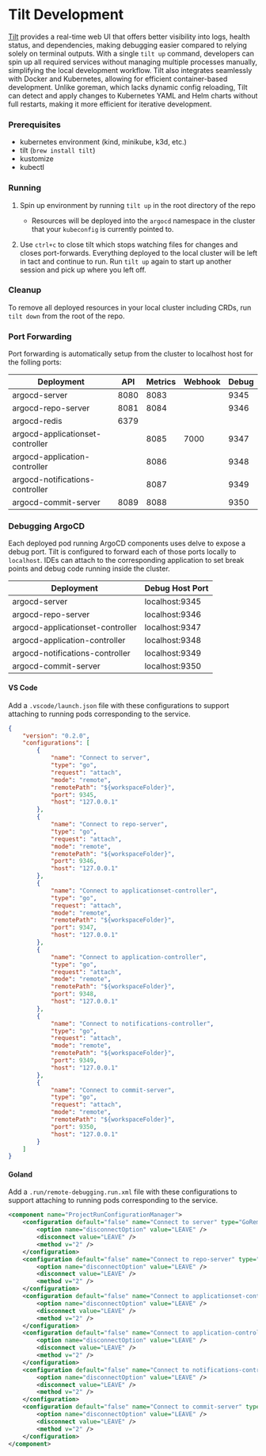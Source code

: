 # Tilt Development

[Tilt](https://tilt.dev/) provides a real-time web UI that offers better visibility into logs, health status, and dependencies, making debugging easier compared to relying solely on terminal outputs. With a single `tilt up` command, developers can spin up all required services without managing multiple processes manually, simplifying the local development workflow. Tilt also integrates seamlessly with Docker and Kubernetes, allowing for efficient container-based development. Unlike goreman, which lacks dynamic config reloading, Tilt can detect and apply changes to Kubernetes YAML and Helm charts without full restarts, making it more efficient for iterative development.

### Prerequisites
* kubernetes environment (kind, minikube, k3d, etc.)
* tilt (`brew install tilt`)
* kustomize
* kubectl

### Running
1. Spin up environment by running `tilt up` in the root directory of the repo
    * Resources will be deployed into the `argocd` namespace in the cluster that your `kubeconfig` is currently pointed to. 

2. Use `ctrl+c` to close tilt which stops watching files for changes and closes port-forwards. Everything deployed to the local cluster will be left in tact and continue to run. Run `tilt up` again to start up another session and pick up where you left off.   

### Cleanup
To remove all deployed resources in your local cluster including CRDs, run `tilt down` from the root of the repo. 

### Port Forwarding
Port forwarding is automatically setup from the cluster to localhost host for the folling ports:

| Deployment | API | Metrics | Webhook | Debug |
|------------|-----|---------|---------|-------|
| argocd-server | 8080 | 8083 | | 9345 |
| argocd-repo-server | 8081 | 8084 | | 9346 |
| argocd-redis | 6379 | | | |
| argocd-applicationset-controller | | 8085 | 7000 | 9347 |
| argocd-application-controller | | 8086 | | 9348 |
| argocd-notifications-controller | | 8087 | | 9349 |
| argocd-commit-server | 8089 | 8088 | | 9350 |

### Debugging ArgoCD
Each deployed pod running ArgoCD components uses delve to expose a debug port. Tilt is configured to forward each of those ports locally to `localhost`. IDEs can attach to the corresponding application to set break points and debug code running inside the cluster. 

| Deployment | Debug Host Port |
|-----------|------------|
| argocd-server | localhost:9345 |
| argocd-repo-server | localhost:9346 |
| argocd-applicationset-controller | localhost:9347 |
| argocd-application-controller | localhost:9348 |
| argocd-notifications-controller | localhost:9349 |
| argocd-commit-server | localhost:9350 |


#### VS Code
Add a `.vscode/launch.json` file with these configurations to support attaching to running pods corresponding to the service. 


```json
{
    "version": "0.2.0",
    "configurations": [
        {
            "name": "Connect to server",
            "type": "go",
            "request": "attach",
            "mode": "remote",
            "remotePath": "${workspaceFolder}",
            "port": 9345,
            "host": "127.0.0.1"
        },
        {
            "name": "Connect to repo-server",
            "type": "go",
            "request": "attach",
            "mode": "remote",
            "remotePath": "${workspaceFolder}",
            "port": 9346,
            "host": "127.0.0.1"
        },
        {
            "name": "Connect to applicationset-controller",
            "type": "go",
            "request": "attach",
            "mode": "remote",
            "remotePath": "${workspaceFolder}",
            "port": 9347,
            "host": "127.0.0.1"
        },
        {
            "name": "Connect to application-controller",
            "type": "go",
            "request": "attach",
            "mode": "remote",
            "remotePath": "${workspaceFolder}",
            "port": 9348,
            "host": "127.0.0.1"
        },
        {
            "name": "Connect to notifications-controller",
            "type": "go",
            "request": "attach",
            "mode": "remote",
            "remotePath": "${workspaceFolder}",
            "port": 9349,
            "host": "127.0.0.1"
        },
        {
            "name": "Connect to commit-server",
            "type": "go",
            "request": "attach",
            "mode": "remote",
            "remotePath": "${workspaceFolder}",
            "port": 9350,
            "host": "127.0.0.1"
        }
    ]
}
```

#### Goland
Add a `.run/remote-debugging.run.xml` file with these configurations to support attaching to running pods corresponding to the service. 

```xml
<component name="ProjectRunConfigurationManager">
    <configuration default="false" name="Connect to server" type="GoRemoteDebugConfigurationType" factoryName="Go Remote" focusToolWindowBeforeRun="true" port="9345">
        <option name="disconnectOption" value="LEAVE" />
        <disconnect value="LEAVE" />
        <method v="2" />
    </configuration>
    <configuration default="false" name="Connect to repo-server" type="GoRemoteDebugConfigurationType" factoryName="Go Remote" focusToolWindowBeforeRun="true" port="9346">
        <option name="disconnectOption" value="LEAVE" />
        <disconnect value="LEAVE" />
        <method v="2" />
    </configuration>
    <configuration default="false" name="Connect to applicationset-controller" type="GoRemoteDebugConfigurationType" factoryName="Go Remote" focusToolWindowBeforeRun="true" port="9347">
        <option name="disconnectOption" value="LEAVE" />
        <disconnect value="LEAVE" />
        <method v="2" />
    </configuration>
    <configuration default="false" name="Connect to application-controller" type="GoRemoteDebugConfigurationType" factoryName="Go Remote" focusToolWindowBeforeRun="true" port="9348">
        <option name="disconnectOption" value="LEAVE" />
        <disconnect value="LEAVE" />
        <method v="2" />
    </configuration>
    <configuration default="false" name="Connect to notifications-controller" type="GoRemoteDebugConfigurationType" factoryName="Go Remote" focusToolWindowBeforeRun="true" port="9349">
        <option name="disconnectOption" value="LEAVE" />
        <disconnect value="LEAVE" />
        <method v="2" />
    </configuration>
    <configuration default="false" name="Connect to commit-server" type="GoRemoteDebugConfigurationType" factoryName="Go Remote" focusToolWindowBeforeRun="true" port="9350">
        <option name="disconnectOption" value="LEAVE" />
        <disconnect value="LEAVE" />
        <method v="2" />
    </configuration>
</component>
```